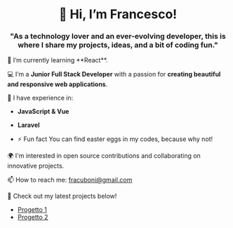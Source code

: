 <h1 align='center'>👋 Hi, I’m Francesco!</h1>

<h3 align='center'>"As a technology lover and an ever-evolving developer, this is where I share my projects, ideas, and a bit of coding fun."</h3>
🌱 I’m currently learning **React**.

💻 I’m a **Junior Full Stack Developer** with a passion for **creating beautiful and responsive web applications**.

🔧 I have experience in:
- **JavaScript & Vue**
- **Laravel**

- ⚡ Fun fact You can find easter eggs in my codes, because why not!

🌍 I'm interested in open source contributions and collaborating on innovative projects.

📫 How to reach me: fracuboni@gmail.com

🚀 Check out my latest projects below!
- [Progetto 1](link-al-tuo-progetto)
- [Progetto 2](link-al-tuo-progetto)
